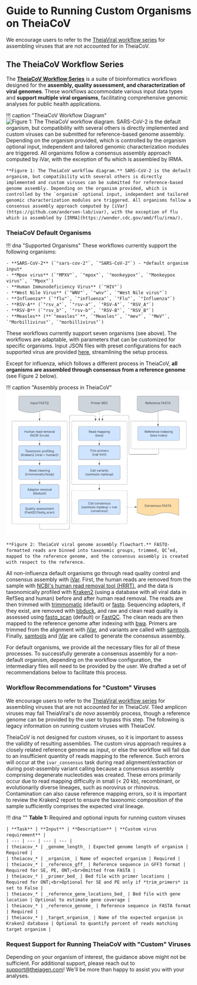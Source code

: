 # Guide to Running Custom Organisms on TheiaCoV

We encourage users to refer to the [TheiaViral workflow series](../workflows/genomic_characterization/theiaviral.md) for assembling viruses that are not accounted for in TheiaCoV. 

## The TheiaCoV Workflow Series

The [**TheiaCoV Workflow Series**](../workflows/genomic_characterization/theiacov.md#theiacov-workflows) is a suite of bioinformatics workflows designed for the **assembly, quality assessment, and characterization of viral genomes**. These workflows accommodate various input data types and **support multiple viral organisms**, facilitating comprehensive genomic analyses for public health applications.

!!! caption "TheiaCoV Workflow Diagram"
    ![***Figure 1: The TheiaCoV workflow diagram.** SARS-CoV-2 is the default organism, but compatibility with several others is directly implemented and custom viruses can be submitted for reference-based genome assembly. Depending on the organism provided, which is controlled by the `organism` optional input, independent and tailored genomic characterization modules are triggered. All organisms follow a consensus assembly approach computed by [iVar](https://github.com/andersen-lab/ivar), with the exception of flu which is assembled by [IRMA](https://wonder.cdc.gov/amd/flu/irma/).* ](../assets/figures/TheiaCoV.png)

    **Figure 1: The TheiaCoV workflow diagram.** SARS-CoV-2 is the default organism, but compatibility with several others is directly implemented and custom viruses can be submitted for reference-based genome assembly. Depending on the organism provided, which is controlled by the `organism` optional input, independent and tailored genomic characterization modules are triggered. All organisms follow a consensus assembly approach computed by [iVar](https://github.com/andersen-lab/ivar), with the exception of flu which is assembled by [IRMA](https://wonder.cdc.gov/amd/flu/irma/).

### TheiaCoV Default Organisms

!!! dna "Supported Organisms"
    These workflows currently support the following organisms:

    - **SARS-CoV-2** (`"sars-cov-2"`, `"SARS-CoV-2"`) - *default organism input*
    - **Mpox virus** (`"MPXV"`, `"mpox"`, `"monkeypox"`, `"Monkeypox virus"`, `"Mpox"`)
    - **Human Immunodeficiency Virus** (`"HIV"`)
    - **West Nile Virus** (`"WNV"`, `"wnv"`, `"West Nile virus"`)
    - **Influenza** (`"flu"`, `"influenza"`, `"Flu"`, `"Influenza"`)
    - **RSV-A** (`"rsv_a"`, `"rsv-a"`, `"RSV-A"`, `"RSV_A"`)
    - **RSV-B** (`"rsv_b"`, `"rsv-b"`, `"RSV-B"`, `"RSV_B"`)
    - **Measles** (**`"measles"`**, `"Measles"`, `"mev"`, `"MeV"`, `"Morbillivirus"`, `"morbillivirus"`)


These workflows currently support seven organisms (see above). The workflows are adaptable, with parameters that can be customized for specific organisms. Input JSON files with preset configurations for each supported virus are provided [here](../workflows/genomic_characterization/theiacov.md#theiacov-workflows), streamlining the setup process.

Except for influenza, which follows a different process in TheiaCoV, **all organisms are assembled through consensus from a reference genome** (see Figure 2 below).

!!! caption "Assembly process in TheiaCoV"
    ![***Figure 2: TheiaCoV viral genome assembly flowchart.** FASTQ-formatted reads are binned into taxonomic groups, trimmed, QC’ed, mapped to the reference genome, and the consensus assembly is created with respect to the reference.*](../assets/figures/theiacov-viral-genome-assembly-flowchart.png)

    **Figure 2: TheiaCoV viral genome assembly flowchart.** FASTQ-formatted reads are binned into taxonomic groups, trimmed, QC’ed, mapped to the reference genome, and the consensus assembly is created with respect to the reference.

All non-influenza default organisms go through read quality control and consensus assembly with [iVar](https://github.com/andersen-lab/ivar). First, the human reads are removed from the sample with [NCBI's human read removal tool (HRRT)](https://github.com/ncbi/sra-human-scrubber), and the data is taxonomically profiled with [Kraken2](https://github.com/DerrickWood/kraken2) (using a database with all viral data in RefSeq and human) before and after human read removal. The reads are then trimmed with [trimmomatic](https://github.com/timflutre/trimmomatic) (default) or [fastp](https://github.com/OpenGene/fastp). Sequencing adapters, if they exist, are removed with [bbduck](https://sourceforge.net/projects/bbmap/), and raw and clean read quality is assessed using [fastq_scan](https://github.com/rpetit3/fastq-scan) (default) or [FastQC](https://github.com/s-andrews/FastQC). The clean reads are then mapped to the reference genome after indexing with [bwa](https://github.com/lh3/bwa). Primers are trimmed from the alignment with [iVar](https://github.com/andersen-lab/ivar), and variants are called with [samtools](https://github.com/samtools/samtools). Finally, [samtools](https://github.com/samtools/samtools) and [iVar](https://github.com/andersen-lab/ivar) are called to generate the consensus assembly. 

For default organisms, we provide all the necessary files for all of these processes. To successfully generate a consensus assembly for a non-default organism, depending on the workflow configuration, the intermediary files will need to be provided by the user. We drafted a set of recommendations below to facilitate this process.

### Workflow Recommendations for "Custom" Viruses

We encourage users to refer to the [TheiaViral workflow series](../workflows/genomic_characterization/theiaviral.md) for assembling viruses that are not accounted for in TheiaCoV. Tiled amplicon viruses may fail TheiaViral's *de novo* assembly process, though a reference genome can be provided by the user to bypass this step. The following is legacy information on running custom viruses with TheiaCoV.

TheiaCoV is not designed for custom viruses, so it is important to assess the validity of resulting assemblies. The custom virus approach requires a closely related reference genome as input, or else the workflow will fail due to an insufficient quantity of reads mapping to the reference. Such errors will occur at the `ivar_consensus` task during read alignment/extraction or during post-assembly variant calling because a consensus assembly comprising degenerate nucleotides was created. These errors primarily occur due to read mapping difficulty in small (< 20 kb), recombinant, or evolutionarily diverse lineages, such as norovirus or rhinovirus. Contamination can also cause reference mapping errors, so it is important to review the Kraken2 report to ensure the taxonomic composition of the sample sufficiently comprises the expected viral lineage.

!!! dna ""
    **Table 1:** Required and optional inputs for running custom viruses

    | **Task** | **Input** | **Description** | **Custom virus requirement** |
    | --- | --- | --- | --- |
    | theiacov_* | _genome_length_ | Expected genome length of organism | Required |
    | theiacov_* | _organism_ | Name of expected organism | Required |
    | theiacov_* | _reference_gff_ | Reference sequence in GFF3 format | Required for SE, PE, ONT;<br>Omitted from FASTA |
    | theiacov_* | _primer_bed_ | Bed file with primer locations | Required for ONT;<br>Optional for SE and PE only if *trim_primers* is set to False |
    | theiacov_* | _reference_gene_locations_bed_ | Bed file with gene location | Optional to estimate gene coverage |
    | theiacov_* | _reference_genome_ | Reference sequence in FASTA format | Required |
    | theiacov_* | _target_organism_ | Name of the expected organism in Kraken2 database | Optional to quantify percent of reads matching target organism |

### Request Support for Running TheiaCoV with "Custom" Viruses

Depending on your organism of interest, the guidance above might not be sufficient. For additional support, please reach out to <support@theiagen.com>! We'll be more than happy to assist you with your analyses.
